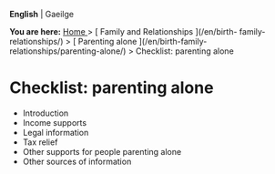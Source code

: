 **English** |  Gaeilge 

**You are here:** [ Home ](/en/) > [ Family and Relationships ](/en/birth-
family-relationships/) > [ Parenting alone ](/en/birth-family-
relationships/parenting-alone/) > Checklist: parenting alone

#  Checklist: parenting alone

  * Introduction 
  * Income supports 
  * Legal information 
  * Tax relief 
  * Other supports for people parenting alone 
  * Other sources of information 
